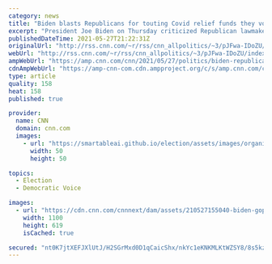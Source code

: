 ```yaml
---
category: news
title: "Biden blasts Republicans for touting Covid relief funds they voted against: 'Some people have no shame' "
excerpt: "President Joe Biden on Thursday criticized Republican lawmakers who have touted parts of the Covid-19 economic relief law that benefit their constituents despite having voted against the law, saying: \"Some people have no shame.\"\n    \n"
publishedDateTime: 2021-05-27T21:22:31Z
originalUrl: "http://rss.cnn.com/~r/rss/cnn_allpolitics/~3/pJFwa-IDoZU/index.html"
webUrl: "http://rss.cnn.com/~r/rss/cnn_allpolitics/~3/pJFwa-IDoZU/index.html"
ampWebUrl: "https://amp.cnn.com/cnn/2021/05/27/politics/biden-republicans-covid-funds/index.html"
cdnAmpWebUrl: "https://amp-cnn-com.cdn.ampproject.org/c/s/amp.cnn.com/cnn/2021/05/27/politics/biden-republicans-covid-funds/index.html"
type: article
quality: 158
heat: 158
published: true

provider:
  name: CNN
  domain: cnn.com
  images:
    - url: "https://smartableai.github.io/election/assets/images/organizations/cnn.com-50x50.jpg"
      width: 50
      height: 50

topics:
  - Election
  - Democratic Voice

images:
  - url: "https://cdn.cnn.com/cnnnext/dam/assets/210527155040-biden-gop-list-super-tease.jpg"
    width: 1100
    height: 619
    isCached: true

secured: "nt0K7jtXEFJXlUtJ/H2SGrMxd0D1qCaicShx/nkYc1eKNKMLKtWZSY8/8s5kzkeaeYC+UiJt1/GglKvtMFnjCk5Q/euYUfRCoAc+DvXYvK2Zg6b/fbjEgLvT4a+uICscCAyvS8TyrGJ7Qlqc8HUt+pJl8DJkMmMqpOonLld3XJnnjdeNXgXhYgOcsXYuqHswn9NT3DaYprykcBuEzcJmH+KIF+iiU9gfCBZFsby0kMRn6vUXcazv1KZzZa26EPX/ANiUID24LuloP7zHgoCLYpI5bwz1SukAnW9dAToaZQbaSfYFbRqq0R6DvPbpBSs4yUcbENUVMh9I2J0/3k5QbMjajz2mqCv/bFWLt65+YKQ=;0+tE9qe0V6KI7yqZpQqBxw=="
---
```


